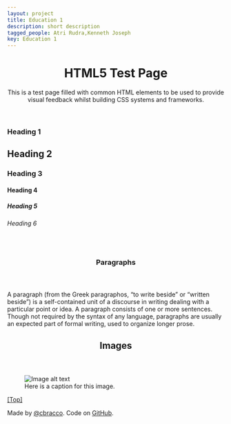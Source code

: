 ```yaml
---
layout: project
title: Education 1
description: short description
tagged_people: Atri Rudra,Kenneth Joseph
key: Education 1
---
```

<div id="top" class="page" role="document">
      <header role="banner">
        <h1>HTML5 Test Page</h1>
        <p>This is a test page filled with common HTML elements to be used to provide visual feedback whilst building CSS systems and frameworks.</p>
      </header>
      <main role="main">
        <section id="text">
          <article id="text__headings">
            <div>
              <h1>Heading 1</h1>
              <h2>Heading 2</h2>
              <h3>Heading 3</h3>
              <h4>Heading 4</h4>
              <h5>Heading 5</h5>
              <h6>Heading 6</h6>
            </div>
          </article>
              <br>
          <article id="text__paragraphs">
            <header><h1>Paragraphs</h1></header>
            <div>
              <p>A paragraph (from the Greek paragraphos, “to write beside” or “written beside”) is a self-contained unit of a discourse in writing dealing with a particular point or idea. A paragraph consists of one or more sentences. Though not required by the syntax of any language, paragraphs are usually an expected part of formal writing, used to organize longer prose.</p>
            </div>
          </article>
        </section>
        <section id="embedded">
          <article id="embedded__images">
            <header><h2>Images</h2></header>
            <div>
              <figure>
                <img src="http://placekitten.com/420/420" alt="Image alt text">
                <figcaption>Here is a caption for this image.</figcaption>
              </figure>
            </div>
            <footer><p><a href="#top">[Top]</a></p></footer>
          </article>
        </section>
      </main>
      <footer role="contentinfo">
        <p>Made by <a href="http://twitter.com/cbracco">@cbracco</a>. Code on <a href="http://github.com/cbracco/html5-test-page">GitHub</a>.</p>
      </footer>
    </div>
